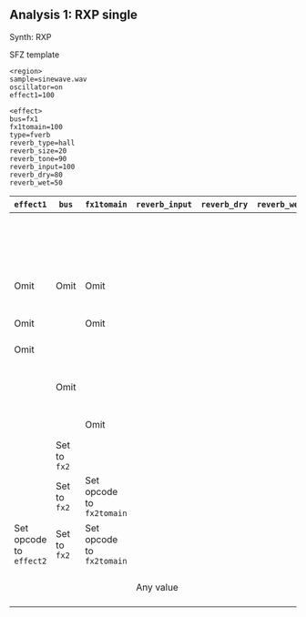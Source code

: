 ## Analysis 1: RXP single

Synth: RXP

SFZ template
```
<region>
sample=sinewave.wav
oscillator=on
effect1=100

<effect>
bus=fx1
fx1tomain=100
type=fverb
reverb_type=hall
reverb_size=20
reverb_tone=90
reverb_input=100
reverb_dry=80
reverb_wet=50
```

| `effect1`  | `bus` | `fx1tomain` | `reverb_input` | `reverb_dry` | `reverb_wet` | *Result*        |
| ---------- | ----- | ----------- | -------------- | ------------ | ------------ | --------------- |
|            |       |             |                |              |              | Effect is heard (high volume) |
| Omit       | Omit  | Omit        |                |              |              | Effect is heard (moderate volume) |
| Omit       |       | Omit        |                |              |              | Effect is not heard |
| Omit       |       |             |                |              |              | Effect is not heard |
|            | Omit  |             |                |              |              | Effect is heard (high volume) |
|            |       | Omit        |                |              |              | Effect is not heard |
|            | Set to `fx2`  |             |                |              |              | Effect is not heard |
|            | Set to `fx2`  | Set opcode to `fx2tomain` |                |              |              | Effect is not heard |
| Set opcode to `effect2` | Set to `fx2`  | Set opcode to `fx2tomain` |                |              |              | Effect is heard (high volume) |
|            |       |             | Any value |              |              | Does not change anything |
